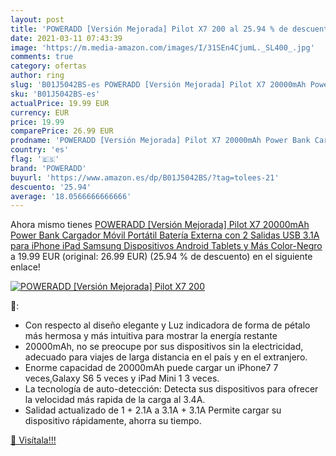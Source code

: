 ```yaml
---
layout: post
title: 'POWERADD [Versión Mejorada] Pilot X7 200 al 25.94 % de descuento'
date: 2021-03-11 07:43:39
image: 'https://m.media-amazon.com/images/I/31SEn4CjumL._SL400_.jpg'
comments: true
category: ofertas
author: ring
slug: 'B01J5042BS-es POWERADD [Versión Mejorada] Pilot X7 20000mAh Power Bank...'
sku: 'B01J5042BS-es'
actualPrice: 19.99 EUR
currency: EUR
price: 19.99
comparePrice: 26.99 EUR
prodname: 'POWERADD [Versión Mejorada] Pilot X7 20000mAh Power Bank Cargador Móvil Portátil Batería Externa con 2 Salidas USB 3.1A para iPhone iPad Samsung Dispositivos Android Tablets y Más  Color-Negro'
country: 'es'
flag: '🇪🇸'
brand: 'POWERADD'
buyurl: 'https://www.amazon.es/dp/B01J5042BS/?tag=tolees-21'
descuento: '25.94'
average: '18.0566666666666'
---
```


Ahora mismo tienes [POWERADD [Versión Mejorada] Pilot X7 20000mAh Power Bank Cargador Móvil Portátil Batería Externa con 2 Salidas USB 3.1A para iPhone iPad Samsung Dispositivos Android Tablets y Más  Color-Negro](https://www.amazon.es/dp/B01J5042BS/?tag=tolees-21) a 19.99 EUR (original: 26.99 EUR) (25.94 %  de descuento) en el siguiente enlace!

[![POWERADD [Versión Mejorada] Pilot X7 200](https://m.media-amazon.com/images/I/31SEn4CjumL._SL400_.jpg)](https://www.amazon.es/dp/B01J5042BS/?tag=tolees-21)

🔎:

- Con respecto al diseño elegante y Luz indicadora de forma de pétalo más hermosa y más intuitiva para mostrar la energía restante
- 20000mAh, no se preocupe por sus dispositivos sin la electricidad, adecuado para viajes de larga distancia en el país y en el extranjero.
- Enorme capacidad de 20000mAh puede cargar un iPhone7 7 veces,Galaxy S6 5 veces y iPad Mini 1 3 veces.
- La tecnología de auto-detección: Detecta sus dispositivos para ofrecer la velocidad más rapida de la carga al 3.4A.
- Salidad actualizado de 1 + 2.1A a 3.1A + 3.1A Permite cargar su dispositivo rápidamente, ahorra su tiempo.

[🛒 Visítala!!!](https://www.amazon.es/dp/B01J5042BS/?tag=tolees-21)
